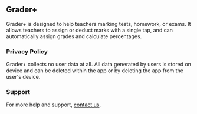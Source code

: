## Grader+

Grader+ is designed to help teachers marking tests, homework, or exams. It allows teachers to assign or deduct marks with a single tap, and can automatically assign grades and calculate percentages.


### Privacy Policy

Grader+ collects no user data at all. All data generated by users is stored on device and can be deleted within the app or by deleting the app from the user's device.

### Support

For more help and support, [contact us](mailto:peter@davisonreiber.com).